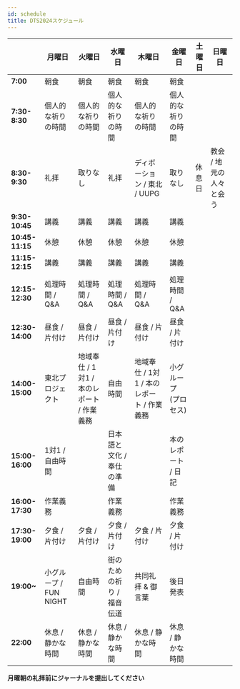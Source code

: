 ```yaml
---
id: schedule
title: DTS2024スケジュール
---
```


|                   | **月曜日**            | **火曜日**          | **水曜日**                      | **木曜日**                         | **金曜日**         | **土曜日**               |  **日曜日**           |
|-----------------------------|------------------------|--------------------------------------|-----------------------------------|------------------------------------|----------------------|--------------------------|----------------------|
| **7:00**               | 朝食      | 朝食     | 朝食    | 朝食        |  朝食        |                          |
| **7:30-8:30**          | 個人的な祈りの時間         | 個人的な祈りの時間 | 個人的な祈りの時間 | 個人的な祈りの時間 | 個人的な祈りの時間  |   |   |
| **8:30-9:30**          | 礼拝                | 取りなし                         | 礼拝                           | ディボーション / 東北 / UUPG              | 取りなし                     |   休息日      | 教会 / 地元の人々と会う  |
| **9:30-10:45**         | 講義          | 講義                         | 講義                      | 講義                       | 講義          |                          |    |
| **10:45-11:15**        | 休憩              | 休憩                            | 休憩                         | 休憩                          | 休憩             |                          |    |
| **11:15-12:15**        | 講義           | 講義                         | 講義                      | 講義                      | 講義          |                          |    |
| **12:15-12:30**        | 処理時間 / Q&A       | 処理時間 / Q&A                     | 処理時間 / Q&A                  | 処理時間 / Q&A                   | 処理時間 / Q&A      |                          |    |
| **12:30-14:00**        | 昼食 / 片付け  | 昼食 / 片付け         | 昼食 / 片付け     | 昼食 / 片付け     | 昼食 / 片付け |                          |    |
| **14:00-15:00**        | 東北プロジェクト     | 地域奉仕 / 1対1 / 本のレポート / 作業義務 | 自由時間 | 地域奉仕 / 1対1 / 本のレポート / 作業義務 | 小グループ (プロセス)   |                          |    |
| **15:00-16:00**        | 1対1 / 自由時間 |  | 日本語と文化 / 奉仕の準備 |  | 本のレポート / 日記        |            |    |
| **16:00-17:30**        | 作業義務 |  | 作業義務 |  | 作業義務 |                    |    |
| **17:30-19:00**        | 夕食 / 片付け    | 夕食 / 片付け            | 夕食 / 片付け               | 夕食 / 片付け                | 夕食 / 片付け   |                          |    |
| **19:00~**             | 小グループ / FUN NIGHT | 自由時間          | 街のための祈り / 福音伝道    | 共同礼拝 & 御言葉   | 後日発表                  |                          |    |
| **22:00**              | 休息 / 静かな時間   | 休息 / 静かな時間                 | 休息 / 静かな時間              | 休息 / 静かな時間               | 休息 / 静かな時間  |                          |    |


**月曜朝の礼拝前にジャーナルを提出してください**
